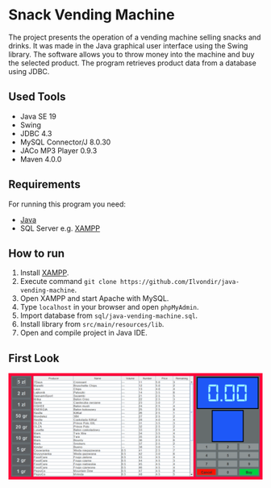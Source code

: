 # Snack Vending Machine

The project presents the operation of a vending machine selling snacks and drinks. It was made in the Java graphical user interface using the Swing library. The software allows you to throw money into the machine and buy the selected product. The program retrieves product data from a database using JDBC.

## Used Tools

- Java SE 19
- Swing
- JDBC 4.3
- MySQL Connector/J 8.0.30
- JACo MP3 Player 0.9.3
- Maven 4.0.0

## Requirements

For running this program you need:

- [Java](https://www.java.com/en/download)
- SQL Server e.g. [XAMPP](https://www.apachefriends.org/pl/index.html)

## How to run

1. Install [XAMPP](https://www.apachefriends.org/pl/index.html).
2. Execute command `git clone https://github.com/Ilvondir/java-vending-machine`.
3. Open XAMPP and start Apache with MySQL.
4. Type `localhost` in your browser and open `phpMyAdmin`.
5. Import database from `sql/java-vending-machine.sql`.
6. Install library from `src/main/resources/lib`.
6. Open and compile project in Java IDE.

## First Look

![firstlook](src/main/resources/img/firstlook.PNG?raw=true)
